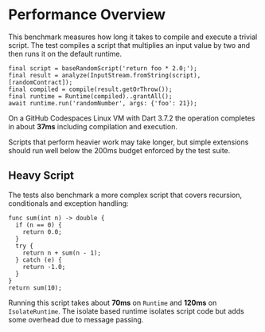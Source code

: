 # Performance Overview

This benchmark measures how long it takes to compile and execute a trivial script.
The test compiles a script that multiplies an input value by two and then runs it
on the default runtime.

```
final script = baseRandomScript('return foo * 2.0;');
final result = analyze(InputStream.fromString(script), [randomContract]);
final compiled = compile(result.getOrThrow());
final runtime = Runtime(compiled)..grantAll();
await runtime.run('randomNumber', args: {'foo': 21});
```

On a GitHub Codespaces Linux VM with Dart 3.7.2 the operation
completes in about **37ms** including compilation and execution.

Scripts that perform heavier work may take longer, but simple extensions should
run well below the 200ms budget enforced by the test suite.

## Heavy Script

The tests also benchmark a more complex script that covers recursion,
conditionals and exception handling:

```dscript
func sum(int n) -> double {
  if (n == 0) {
    return 0.0;
  }
  try {
    return n + sum(n - 1);
  } catch (e) {
    return -1.0;
  }
}
return sum(10);
```

Running this script takes about **70ms** on `Runtime` and **120ms** on
`IsolateRuntime`. The isolate based runtime isolates script code but adds some
overhead due to message passing.
